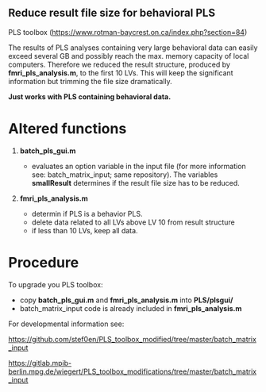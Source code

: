 ## Reduce result file size for behavioral PLS
PLS toolbox (https://www.rotman-baycrest.on.ca/index.php?section=84)

The results of PLS analyses containing very large behavioral data can easily exceed several GB and possibly reach the max. memory capacity of local computers. Therefore we reduced the result structure, produced by **fmri_pls_analysis.m**, to the first 10 LVs. This will keep the significant information but trimming the file size dramatically.

**Just works with PLS containing behavioral data.**

# Altered functions
1. **batch_pls_gui.m**
	* evaluates an option variable in the input file (for more information see: batch_matrix_input; same repository). The variables __smallResult__ determines if the result file size has to be reduced.
	
2. **fmri_pls_analysis.m**
	* determin if PLS is a behavior PLS.
	* delete data related to all LVs above LV 10 from result structure
	* if less than 10 LVs, keep all data.
	
# Procedure

To upgrade you PLS toolbox:
* copy **batch_pls_gui.m** and **fmri_pls_analysis.m** into __PLS/plsgui/__
* batch_matrix_input code is already included in **fmri_pls_analysis.m**

For developmental information see:

https://github.com/stef0en/PLS_toolbox_modified/tree/master/batch_matrix_input

https://gitlab.mpib-berlin.mpg.de/wiegert/PLS_toolbox_modifications/tree/master/batch_matrix_input



